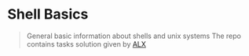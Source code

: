 # Shell Basics
> General basic information about shells and unix systems
The repo contains tasks solution given by [ALX](https://www.alxafrica.com/)
